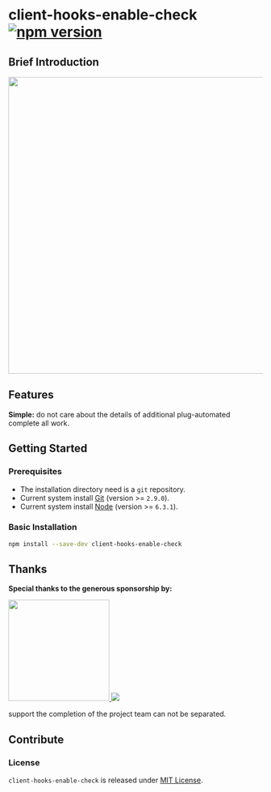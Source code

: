 # client-hooks-enable-check [![npm version][npm-version]][npm-url]

## Brief Introduction

<a href="https://asciinema.org/a/83473" target="_blank"><img src="https://asciinema.org/a/83473.png" width="587"/></a>

## Features

**Simple:** do not care about the details of additional plug-automated complete all work.

## Getting Started

### Prerequisites

- The installation directory need is a `git` repository.
- Current system install [Git](https://git-scm.com) (version >= `2.9.0`).
- Current system install [Node](https://nodejs.org) (version >= `6.3.1`).

### Basic Installation

```bash
npm install --save-dev client-hooks-enable-check
```

## Thanks

**Special thanks to the generous sponsorship by:**

<a href="https://www.jimu.com">
  <img width="200px" src="https://page.jimu.com/content-dist/images/default/logo.png">
</a>

<a href="https://merak.jimu.com">
  <img src="https://merak.jimu.com/content-dist/images/common/logo_colored-f66042201f.png">
</a>

support the completion of the project team can not be separated.

## Contribute

### License

`client-hooks-enable-check` is released under [MIT License](https://github.com/clienthooksjs/client-hooks-enable-check/blob/master/LICENSE).

[npm-url]: https://badge.fury.io/js/client-hooks-enable-check
[npm-version]: https://badge.fury.io/js/client-hooks-enable-check.svg
